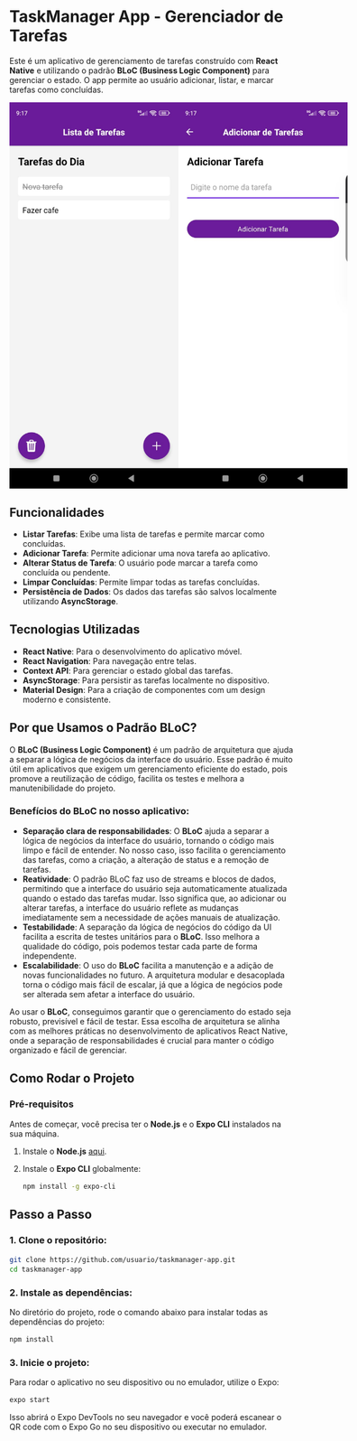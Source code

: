 # TaskManager App - Gerenciador de Tarefas

Este é um aplicativo de gerenciamento de tarefas construído com **React Native** e utilizando o padrão **BLoC (Business Logic Component)** para gerenciar o estado. O app permite ao usuário adicionar, listar, e marcar tarefas como concluídas.


<div style="display: flex; justify-content: space-between;">
  <img src="assets/Tela-lista-tarefa.jpeg" alt="Lista de Tarefas" width="300" />
  <img src="assets/Tela-add-tarefa.jpeg" alt="adicionar Tarefas" width="300" />
</div>


## Funcionalidades

- **Listar Tarefas**: Exibe uma lista de tarefas e permite marcar como concluídas.
- **Adicionar Tarefa**: Permite adicionar uma nova tarefa ao aplicativo.
- **Alterar Status de Tarefa**: O usuário pode marcar a tarefa como concluída ou pendente.
- **Limpar Concluídas**: Permite limpar todas as tarefas concluídas.
- **Persistência de Dados**: Os dados das tarefas são salvos localmente utilizando **AsyncStorage**.

## Tecnologias Utilizadas

- **React Native**: Para o desenvolvimento do aplicativo móvel.
- **React Navigation**: Para navegação entre telas.
- **Context API**: Para gerenciar o estado global das tarefas.
- **AsyncStorage**: Para persistir as tarefas localmente no dispositivo.
- **Material Design**: Para a criação de componentes com um design moderno e consistente.

## Por que Usamos o Padrão BLoC?

O **BLoC (Business Logic Component)** é um padrão de arquitetura que ajuda a separar a lógica de negócios da interface do usuário. Esse padrão é muito útil em aplicativos que exigem um gerenciamento eficiente do estado, pois promove a reutilização de código, facilita os testes e melhora a manutenibilidade do projeto.

### Benefícios do BLoC no nosso aplicativo:
- **Separação clara de responsabilidades**: O **BLoC** ajuda a separar a lógica de negócios da interface do usuário, tornando o código mais limpo e fácil de entender. No nosso caso, isso facilita o gerenciamento das tarefas, como a criação, a alteração de status e a remoção de tarefas.
- **Reatividade**: O padrão BLoC faz uso de streams e blocos de dados, permitindo que a interface do usuário seja automaticamente atualizada quando o estado das tarefas mudar. Isso significa que, ao adicionar ou alterar tarefas, a interface do usuário reflete as mudanças imediatamente sem a necessidade de ações manuais de atualização.
- **Testabilidade**: A separação da lógica de negócios do código da UI facilita a escrita de testes unitários para o **BLoC**. Isso melhora a qualidade do código, pois podemos testar cada parte de forma independente.
- **Escalabilidade**: O uso do **BLoC** facilita a manutenção e a adição de novas funcionalidades no futuro. A arquitetura modular e desacoplada torna o código mais fácil de escalar, já que a lógica de negócios pode ser alterada sem afetar a interface do usuário.

Ao usar o **BLoC**, conseguimos garantir que o gerenciamento do estado seja robusto, previsível e fácil de testar. Essa escolha de arquitetura se alinha com as melhores práticas no desenvolvimento de aplicativos React Native, onde a separação de responsabilidades é crucial para manter o código organizado e fácil de gerenciar.

## Como Rodar o Projeto

### Pré-requisitos

Antes de começar, você precisa ter o **Node.js** e o **Expo CLI** instalados na sua máquina.

1. Instale o **Node.js** [aqui](https://nodejs.org/).
2. Instale o **Expo CLI** globalmente:
   
   ```bash
   npm install -g expo-cli

## Passo a Passo

### 1. Clone o repositório:

```bash
git clone https://github.com/usuario/taskmanager-app.git
cd taskmanager-app
```

### 2. Instale as dependências:
No diretório do projeto, rode o comando abaixo para instalar todas as dependências do projeto:

```bash
npm install
```

### 3. Inicie o projeto:
Para rodar o aplicativo no seu dispositivo ou no emulador, utilize o Expo:

```bash
expo start
```

Isso abrirá o Expo DevTools no seu navegador e você poderá escanear o QR code com o Expo Go no seu dispositivo ou executar no emulador.


